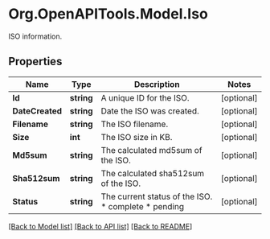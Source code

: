 # Org.OpenAPITools.Model.Iso
ISO information.

## Properties

Name | Type | Description | Notes
------------ | ------------- | ------------- | -------------
**Id** | **string** | A unique ID for the ISO. | [optional] 
**DateCreated** | **string** | Date the ISO was created. | [optional] 
**Filename** | **string** | The ISO filename. | [optional] 
**Size** | **int** | The ISO size in KB. | [optional] 
**Md5sum** | **string** | The calculated md5sum of the ISO. | [optional] 
**Sha512sum** | **string** | The calculated sha512sum of the ISO. | [optional] 
**Status** | **string** | The current status of the ISO.  * complete * pending | [optional] 

[[Back to Model list]](../README.md#documentation-for-models) [[Back to API list]](../README.md#documentation-for-api-endpoints) [[Back to README]](../README.md)

